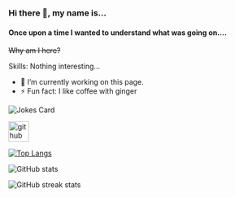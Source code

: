 ### Hi there 👋, my name is...
#### Once upon a time I wanted to understand what was going on....
~~Why am I here?~~

Skills: Nothing interesting...

- 🔭 I’m currently working on this page. 
- ⚡ Fun fact: I like coffee with ginger 

![Jokes Card](https://readme-jokes.vercel.app/api)

[<img src='https://cdn.jsdelivr.net/npm/simple-icons@3.0.1/icons/github.svg' alt='github' height='40'>](https://github.com/TutaTamta)  

[![Top Langs](https://github-readme-stats.vercel.app/api/top-langs/?username=TutaTamta)](https://github.com/anuraghazra/github-readme-stats)

![GitHub stats](https://github-readme-stats.vercel.app/api?username=TutaTamta&show_icons=true)  

![GitHub streak stats](https://streak-stats.demolab.com/?user=TutaTamta)  

